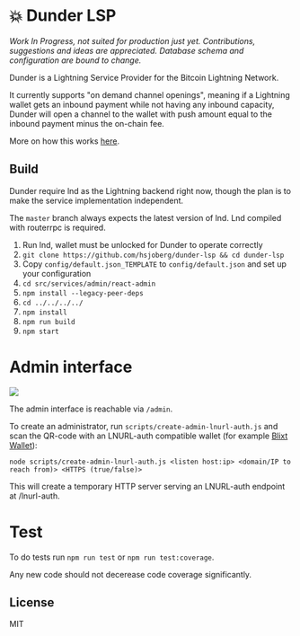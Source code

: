 # 💥 Dunder LSP

_Work In Progress, not suited for production just yet._
_Contributions, suggestions and ideas are appreciated._
_Database schema and configuration are bound to change._

Dunder is a Lightning Service Provider for the Bitcoin Lightning Network.

It currently supports "on demand channel openings", meaning if a Lightning wallet
gets an inbound payment while not having any inbound capacity, Dunder will open
a channel to the wallet with push amount equal to the inbound payment minus the
on-chain fee.

More on how this works [here](https://github.com/hsjoberg/blixt-wallet/issues/242).

## Build

Dunder require lnd as the Lightning backend right now, though the plan is to
make the service implementation independent.

The `master` branch always expects the latest version of lnd. Lnd compiled with routerrpc is required.

1. Run lnd, wallet must be unlocked for Dunder to operate correctly
2. `git clone https://github.com/hsjoberg/dunder-lsp && cd dunder-lsp`
3. Copy `config/default.json_TEMPLATE` to `config/default.json` and set up your configuration
4. `cd src/services/admin/react-admin`
5. `npm install --legacy-peer-deps`
6. `cd ../../../../`
7. `npm install`
8. `npm run build`
9. `npm start`

# Admin interface

<div>
  <img src="admin-interface.webp" />
</div>

The admin interface is reachable via `/admin`.

To create an administrator, run `scripts/create-admin-lnurl-auth.js` and scan the QR-code with an
LNURL-auth compatible wallet (for example [Blixt Wallet](https://blixtwallet.github.io)):

`node scripts/create-admin-lnurl-auth.js <listen host:ip> <domain/IP to reach from)> <HTTPS (true/false)>`

This will create a temporary HTTP server serving an LNURL-auth endpoint at /lnurl-auth.

# Test

To do tests run `npm run test` or `npm run test:coverage`.

Any new code should not decerease code coverage significantly.

## License

MIT
